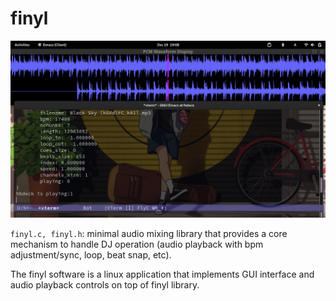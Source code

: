 # finyl
![finyl](preview.png)

`finyl.c, finyl.h`: minimal audio mixing library that provides a core mechanism to handle DJ operation (audio playback with bpm adjustment/sync, loop, beat snap, etc).


The finyl software is a linux application that implements GUI interface and audio playback controls on top of finyl library.
